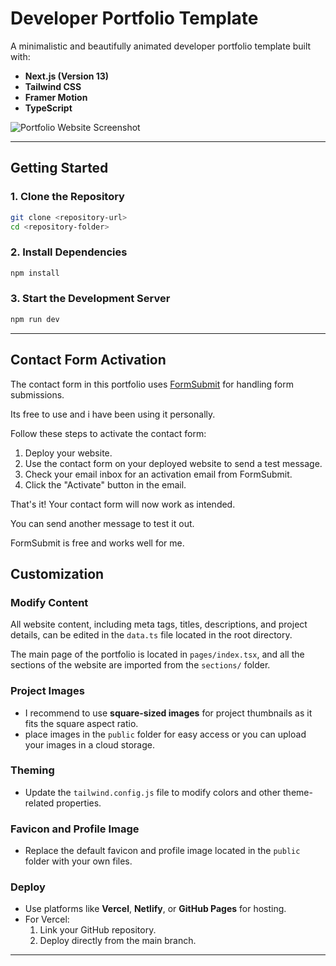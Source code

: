 # Developer Portfolio Template

A minimalistic and beautifully animated developer portfolio template built with:

- **Next.js (Version 13)**
- **Tailwind CSS**
- **Framer Motion**
- **TypeScript**

![Portfolio Website Screenshot](https://firebasestorage.googleapis.com/v0/b/webdev-visuals.appspot.com/o/misc%2Fv2-portfolio.png?alt=media&token=27f89225-e3c0-4c7c-8026-0c1edb864479)

---

## Getting Started

### 1. Clone the Repository

```bash
git clone <repository-url>
cd <repository-folder>
```

### 2. Install Dependencies

```bash
npm install
```

### 3. Start the Development Server

```bash
npm run dev
```

---

## Contact Form Activation

The contact form in this portfolio uses [FormSubmit](https://formsubmit.co) for handling form submissions.

Its free to use and i have been using it personally.

Follow these steps to activate the contact form:

1. Deploy your website.
2. Use the contact form on your deployed website to send a test message.
3. Check your email inbox for an activation email from FormSubmit.
4. Click the "Activate" button in the email.

That's it! Your contact form will now work as intended.

You can send another message to test it out.

FormSubmit is free and works well for me.

## Customization

### Modify Content

All website content, including meta tags, titles, descriptions, and project details, can be edited in the `data.ts` file located in the root directory.

The main page of the portfolio is located in `pages/index.tsx`, and all the sections of the website are imported from the `sections/` folder.

### Project Images

- I recommend to use **square-sized images** for project thumbnails as it fits the square aspect ratio.
- place images in the `public` folder for easy access or you can upload your images in a cloud storage.

### Theming

- Update the `tailwind.config.js` file to modify colors and other theme-related properties.

### Favicon and Profile Image

- Replace the default favicon and profile image located in the `public` folder with your own files.

### Deploy

- Use platforms like **Vercel**, **Netlify**, or **GitHub Pages** for hosting.
- For Vercel:
  1. Link your GitHub repository.
  2. Deploy directly from the main branch.

---
